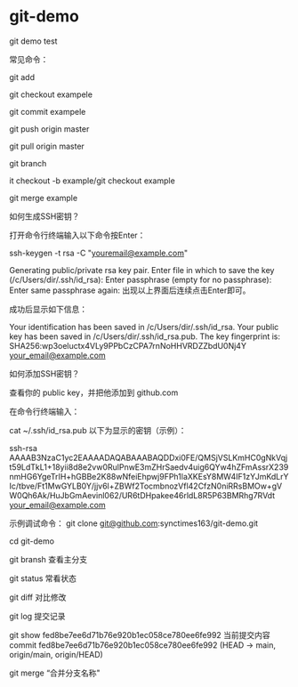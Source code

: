 # git-demo
git demo test

常见命令：

git add

git checkout exampele

git commit exampele

git push origin master


git pull origin master

git branch 


it checkout -b example/git checkout example

git merge example



如何生成SSH密钥？

打开命令行终端输入以下命令按Enter：

ssh-keygen -t rsa -C "youremail@example.com"

Generating public/private rsa key pair.
Enter file in which to save the key (/c/Users/dir/.ssh/id_rsa):
Enter passphrase (empty for no passphrase):
Enter same passphrase again:
出现以上界面后连续点击Enter即可。

成功后显示如下信息：

Your identification has been saved in /c/Users/dir/.ssh/id_rsa.
Your public key has been saved in /c/Users/dir/.ssh/id_rsa.pub.
The key fingerprint is:
SHA256:wp3oeluctx4VLy9PPbCzCPA7rnNoHHVRDZZbdU0Nj4Y your_email@example.com


如何添加SSH密钥？

查看你的 public key，并把他添加到 github.com

在命令行终端输入：

cat ~/.ssh/id_rsa.pub
以下为显示的密钥（示例）：

ssh-rsa AAAAB3NzaC1yc2EAAAADAQABAAABAQDDxi0FE/QMSjVSLKmHC0gNkVqjt59LdTkL1+18yii8d8e2vw0RulPnwE3mZHrSaedv4uig6QYw4hZFmAssrX239nmHG6YgeTrIH+hGBBe2K88wNfeiEhpwj9FPh1laXKEsY8MW4IF1zYJmKdLrYIc/tbve/Ft1MwGYLB0Y/jjv6l+ZBWf2TocmbnozVfl42CfzN0niRRsBMOw+gVW0Qh6Ak/HuJbGmAevinl062/UR6tDHpakee46rldL8R5P63BMRhg7RVdt your_email@example.com


示例调试命令：
git clone git@github.com:synctimes163/git-demo.git

cd git-demo


git bransh 查看主分支

git status  常看状态
 
git diff 对比修改

git log 提交记录

git show  fed8be7ee6d71b76e920b1ec058ce780ee6fe992 当前提交内容 commit fed8be7ee6d71b76e920b1ec058ce780ee6fe992 (HEAD -> main, origin/main, origin/HEAD)

<!-- gengxin -->

git merge “合并分支名称"